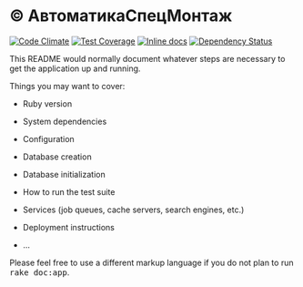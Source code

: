 # © АвтоматикаСпецМонтаж

[![Code Climate](https://codeclimate.com/github/storkvist/avtomatikasm.ru/badges/gpa.svg)](https://codeclimate.com/github/storkvist/avtomatikasm.ru) [![Test Coverage](https://codeclimate.com/github/storkvist/avtomatikasm.ru/badges/coverage.svg)](https://codeclimate.com/github/storkvist/avtomatikasm.ru) [![Inline docs](http://inch-ci.org/github/storkvist/avtomatikasm.ru.svg?branch=master)](http://inch-ci.org/github/storkvist/avtomatikasm.ru) [![Dependency Status](https://gemnasium.com/storkvist/avtomatikasm.ru.svg)](https://gemnasium.com/storkvist/avtomatikasm.ru)

This README would normally document whatever steps are necessary to get the
application up and running.

Things you may want to cover:

* Ruby version

* System dependencies

* Configuration

* Database creation

* Database initialization

* How to run the test suite

* Services (job queues, cache servers, search engines, etc.)

* Deployment instructions

* ...


Please feel free to use a different markup language if you do not plan to run
<tt>rake doc:app</tt>.
